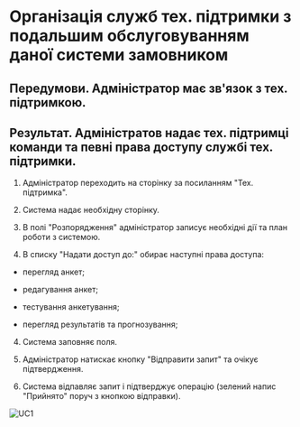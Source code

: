 # Організація служб тех. підтримки з подальшим обслуговуванням даної системи замовником

## Передумови. Адміністратор має зв'язок з тех. підтримкою.

## Результат. Адміністратов надає тех. підтримці команди та певні права доступу службі тех. підтримки.

1. Адміністратор переходить на сторінку за посиланням "Тех. підтримка".

2. Система надає необхідну сторінку.

2. В полі "Розпорядження" адміністратор записує необхідні дії та план роботи з системою.

3. В списку "Надати доступ до:" обирає наступні права доступа:

  * перегляд анкет; 

  * редагування анкет;  

  * тестування анкетування; 

  * перегляд результатів та прогнозування;

4. Система заповняє поля.

5. Адміністратор натискає кнопку "Відправити запит" та очікує підтвердження.

6. Система відпавляє запит і підтверджує операцію (зелений напис "Прийнято" поруч з кнопкою відправки).

![UC1](http://www.plantuml.com/plantuml/proxy?src=https://raw.githubusercontent.com/ip-85/System-Dynamics/master/Doc/UMLDiagrams/scenarios/admin/Diagrams/UC1.pu)

